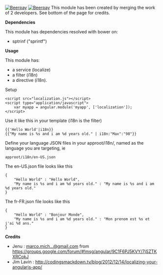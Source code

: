 [![Beerpay](http://test.beerpay.io/colkito/angularjs-i18n/badge.svg?style=flat-square)](http://test.beerpay.io/colkito/angularjs-i18n)
[![Beerpay](http://test.beerpay.io/colkito/angularjs-i18n/badge.svg?style=flat-square)](http://test.beerpay.io/colkito/angularjs-i18n)
This module has been created by merging the work of 2 developers. See bottom of the page for credits.

**Dependencies**

This module has dependencies resolved with bower on:
* sptrinf ("sprintf")

**Usage**

This module has:
* a service (localize) 
* a filter (i18n)
* a directive (i18n).

Setup

```
<script src="localization.js"></script>
<script type="application/javascript">
	var myapp = angular.module('myapp', ['localization']);
</script>
```

Use it like this in your template (i18n is the filter)
```
{{'Hello World'|i18n}} 
{{"My name is %s and i am %d years old." | i18n:"Max":"98"}} 
```
	
Define your language JSON files in your approot/i18n/, named as the language you are targeting, ie
```
approot/i18n/en-US.json
```
The en-US.json file looks like this
```
{
    "Hello World" : "Hello World",
    "My name is %s and i am %d years old." : "My name is %s and i am %d years old."
}
```

The fr-FR.json file looks like this
```
{
    "Hello World" : "Bonjour Monde",
    "My name is %s and i am %d years old." : "Mon prenom est %s et j'ai %d ans."
}
```
	
**Credits**
* Jenu : marco.mich...@gmail.com from https://groups.google.com/forum/#!msg/angular/9C1F6PJ5KVY/7jSZTKXRCokJ 
* Jim Lavin : http://codingsmackdown.tv/blog/2012/12/14/localizing-your-angularjs-app/
